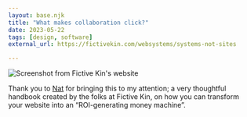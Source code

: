```yaml
---
layout: base.njk
title: "What makes collaboration click?"
date: 2023-05-22
tags: [design, software]
external_url: https://fictivekin.com/websystems/systems-not-sites

---
```


![Screenshot from Fictive Kin's website](/assets/links/figma-collaboration.avif "Screenshot from Fictive Kin's website")

Thank you to [Nat](http://ndevalliere.com/ "Nathalie de Valliere") for bringing this to my attention; a very thoughtful handbook created by the folks at Fictive Kin, on how you can transform your website into an “ROI-generating money machine”. 